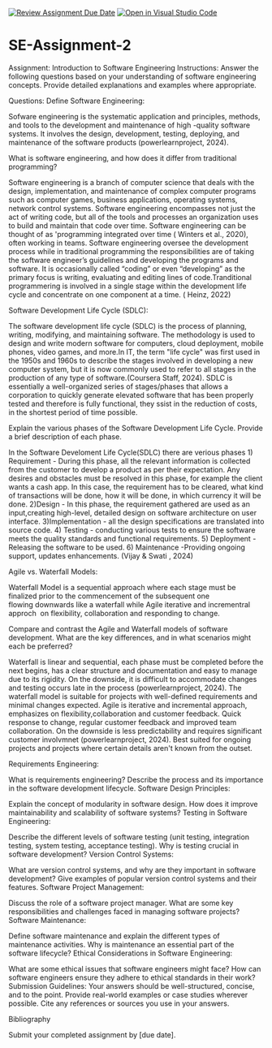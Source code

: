 [![Review Assignment Due Date](https://classroom.github.com/assets/deadline-readme-button-24ddc0f5d75046c5622901739e7c5dd533143b0c8e959d652212380cedb1ea36.svg)](https://classroom.github.com/a/-ucQIGTc)
[![Open in Visual Studio Code](https://classroom.github.com/assets/open-in-vscode-718a45dd9cf7e7f842a935f5ebbe5719a5e09af4491e668f4dbf3b35d5cca122.svg)](https://classroom.github.com/online_ide?assignment_repo_id=15238935&assignment_repo_type=AssignmentRepo)
# SE-Assignment-2
Assignment: Introduction to Software Engineering
Instructions:
Answer the following questions based on your understanding of software engineering concepts. Provide detailed explanations and examples where appropriate.

Questions:
Define Software Engineering:

Sofware engineering is the systematic application and principles, methods, and tools to the development and maintenance of high -quality software systems. It involves the design, development, testing, deploying, and maintenance of the software products (powerlearnproject, 2024).

What is software engineering, and how does it differ from traditional programming? 

Software engineering is a branch of computer science that deals with the design, implementation, and maintenance of complex computer programs such as computer games, business applications, operating systems, network control systems. Software engineering encompasses not just the act of writing code, but all of the tools and processes an organization uses to build and maintain that code over time. Software engineering can be thought of as 'programming integrated over time ( Winters et al., 2020), often working in teams. Software engineering oversee the development process while in traditional programming the responsibilities are of taking the software engineer’s guidelines and developing the programs and software. It is occasionally called “coding” or even “developing” as the primary focus is writing, evaluating and editing lines of code.Tranditional programmering is involved in a single stage within the development life cycle and concentrate on one component at a time. ( Heinz, 2022) 

Software Development Life Cycle (SDLC):

The software development life cycle (SDLC) is the process of planning, writing, modifying, and maintaining software. The methodology is used to design and write modern software for computers, cloud deployment, mobile phones, video games, and more.In IT, the term "life cycle" was first used in the 1950s and 1960s to describe the stages involved in developing a new computer system, but it is now commonly used to refer to all stages in the production of any type of software.(Coursera Staff, 2024). SDLC is essentially a well-organized series of stages/phases that allows a corporation to quickly generate elevated software that has been properly tested and therefore is fully functional, they ssist in the reduction of costs, in the shortest period of time possible.

Explain the various phases of the Software Development Life Cycle. Provide a brief description of each phase.

In the Software Develoment Life Cycle(SDLC) there are verious phases 1) Requirement - During this phase, all the relevant information is collected from the customer to develop a product as per their expectation. Any desires and obstacles must be resolved in this phase, for example the client wants a cash app. In this case, the requirement has to be cleared, what kind of transactions will be done, how it will be done, in which currency it will be done. 2)Design - In this phase, the requirement gathered are used as an input,creating high-level, detailed design on software architecture on user interface. 3)Implementation  - all the design specifications are translated into source code. 4) Testing - conducting various tests to ensure the software meets the quality standards and functional requirements. 5) Deployment - Releasing the software to be used. 6) Maintenance -Providing ongoing support, updates enhancements. (Vijay & Swati , 2024)

Agile vs. Waterfall Models: 

Waterfall Model is a sequential approach where each stage must be finalized prior to the commencement of the subsequent one flowing downwards like a waterfall while Agile iterative and incrementral approch  on flexibility, collaboration and responding to change.

Compare and contrast the Agile and Waterfall models of software development. What are the key differences, and in what scenarios might each be preferred?

Waterfall is linear and sequential, each phase must be completed before the next begins, has a clear structure and documentation and easy to manage due to its rigidity. On the downside, it is difficult to accommodate changes and testing occurs late in the process (powerlearnproject, 2024). The waterfall model is suitable for projects with well-defined requirements and minimal changes expected. 
Agile is iterative and incremental approach, emphasizes on flexibility,collaboration and customer feedback. Quick response to change, regular customer feedback and improved team collaboration. On the downside is less predictability and requires significant customer involvmnet (powerlearnproject, 2024). Best suited for ongoing projects and projects where certain details aren't known from the outset.

Requirements Engineering:

What is requirements engineering? Describe the process and its importance in the software development lifecycle.
Software Design Principles:

Explain the concept of modularity in software design. How does it improve maintainability and scalability of software systems?
Testing in Software Engineering:

Describe the different levels of software testing (unit testing, integration testing, system testing, acceptance testing). Why is testing crucial in software development?
Version Control Systems:

What are version control systems, and why are they important in software development? Give examples of popular version control systems and their features.
Software Project Management:

Discuss the role of a software project manager. What are some key responsibilities and challenges faced in managing software projects?
Software Maintenance:

Define software maintenance and explain the different types of maintenance activities. Why is maintenance an essential part of the software lifecycle?
Ethical Considerations in Software Engineering:

What are some ethical issues that software engineers might face? How can software engineers ensure they adhere to ethical standards in their work?
Submission Guidelines:
Your answers should be well-structured, concise, and to the point.
Provide real-world examples or case studies wherever possible.
Cite any references or sources you use in your answers.

Bibliography 

Submit your completed assignment by [due date].
